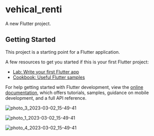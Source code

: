 # vehical_renti

A new Flutter project.

## Getting Started

This project is a starting point for a Flutter application.

A few resources to get you started if this is your first Flutter project:

- [Lab: Write your first Flutter app](https://docs.flutter.dev/get-started/codelab)
- [Cookbook: Useful Flutter samples](https://docs.flutter.dev/cookbook)

For help getting started with Flutter development, view the
[online documentation](https://docs.flutter.dev/), which offers tutorials,
samples, guidance on mobile development, and a full API reference.


![photo_3_2023-03-02_15-49-41](https://user-images.githubusercontent.com/113025389/222400857-e18f581c-da58-4309-b62e-5cca5dc3bf79.jpg)

![photo_1_2023-03-02_15-49-41](https://user-images.githubusercontent.com/113025389/222401348-e42c4a6e-be3a-45c3-b09c-598b52a7aaed.jpg)

![photo_4_2023-03-02_15-49-41](https://user-images.githubusercontent.com/113025389/222401785-0fc9dc5a-3e0a-4927-9355-0c337d4278b9.jpg)
